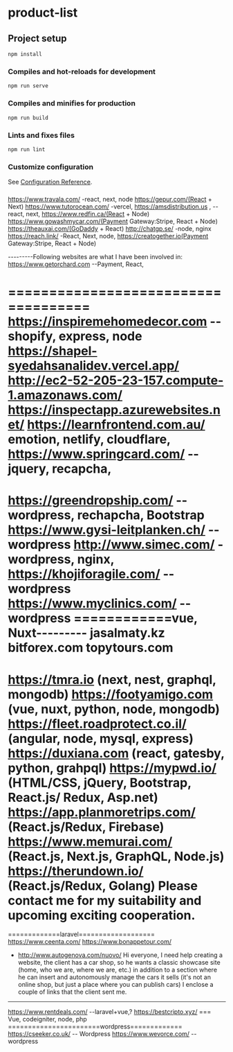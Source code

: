 # product-list

## Project setup
```
npm install
```

### Compiles and hot-reloads for development
```
npm run serve
```

### Compiles and minifies for production
```
npm run build
```

### Lints and fixes files
```
npm run lint
```

### Customize configuration
See [Configuration Reference](https://cli.vuejs.org/config/).
###
https://www.travala.com/  -react, next, node
https://gepur.com/(React + Next)
https://www.tutorocean.com/ -vercel,
https://amsdistribution.us  , --react, next,
https://www.redfin.ca/(React + Node)
https://www.gowashmycar.com/(Payment Gateway:Stripe, React + Node)
https://theauxai.com/(GoDaddy + React)
http://chatgp.se/  -node, nginx
https://reach.link/  -React, Next, node,
https://creatogether.io(Payment Gateway:Stripe, React + Node)

---------Following websites are what I have been involved in:
https://www.getorchard.com  --Payment, React,

====================================
https://inspiremehomedecor.com --shopify, express, node
https://shapel-syedahsanalidev.vercel.app/
http://ec2-52-205-23-157.compute-1.amazonaws.com/ 
https://inspectapp.azurewebsites.net/
https://learnfrontend.com.au/  emotion, netlify, cloudflare, 
https://www.springcard.com/ --jquery, recapcha,
===================================
https://greendropship.com/ --wordpress, rechapcha, Bootstrap
https://www.gysi-leitplanken.ch/ --wordpress
http://www.simec.com/ -wordpress, nginx,
https://khojiforagile.com/ --wordpress
https://www.myclinics.com/  --wordpress
============vue, Nuxt---------
jasalmaty.kz
bitforex.com
topytours.com
====
https://tmra.io (next, nest, graphql, mongodb)
https://footyamigo.com (vue, nuxt, python, node, mongodb)
https://fleet.roadprotect.co.il/ (angular, node, mysql, express)
https://duxiana.com (react, gatesby, python, grahpql)
https://mypwd.io/ (HTML/CSS, jQuery, Bootstrap, React.js/ Redux, Asp.net) https://app.planmoretrips.com/ (React.js/Redux, Firebase)
https://www.memurai.com/ (React.js, Next.js, GraphQL, Node.js)
https://therundown.io/ (React.js/Redux, Golang)
Please contact me for my suitability and upcoming exciting cooperation.
============
=============laravel===================
https://www.ceenta.com/
https://www.bonappetour.com/

- http://www.autogenova.com/nuovo/
Hi everyone, I need help creating a website, the client has a car shop, so he wants a classic showcase site (home, who we are, where we are, etc.) in addition to a section where he can insert and autonomously manage the cars it sells (it's not an online shop, but just a place where you can publish cars)
I enclose a couple of links that the client sent me.

------

https://www.rentdeals.com/  --laravel+vue,?
https://bestcripto.xyz/	      === Vue, codeigniter, node, php
=======================wordpress=============
https://cseeker.co.uk/  -- Wordpress
https://www.wevorce.com/ --wordpress




